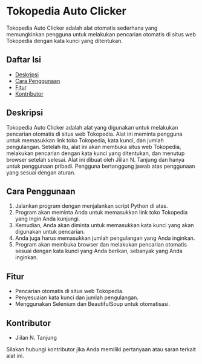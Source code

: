 # Tokopedia Auto Clicker

Tokopedia Auto Clicker adalah alat otomatis sederhana yang memungkinkan pengguna untuk melakukan pencarian otomatis di situs web Tokopedia dengan kata kunci yang ditentukan.

## Daftar Isi

- [Deskripsi](#deskripsi)
- [Cara Penggunaan](#cara-penggunaan)
- [Fitur](#fitur)
- [Kontributor](#kontributor)

## Deskripsi

Tokopedia Auto Clicker adalah alat yang digunakan untuk melakukan pencarian otomatis di situs web Tokopedia. Alat ini meminta pengguna untuk memasukkan link toko Tokopedia, kata kunci, dan jumlah pengulangan. Setelah itu, alat ini akan membuka situs web Tokopedia, melakukan pencarian dengan kata kunci yang ditentukan, dan menutup browser setelah selesai. Alat ini dibuat oleh Jiilan N. Tanjung dan hanya untuk penggunaan pribadi. Pengguna bertanggung jawab atas penggunaan yang sesuai dengan aturan.

## Cara Penggunaan

1. Jalankan program dengan menjalankan script Python di atas.
2. Program akan meminta Anda untuk memasukkan link toko Tokopedia yang ingin Anda kunjungi.
3. Kemudian, Anda akan diminta untuk memasukkan kata kunci yang akan digunakan untuk pencarian.
4. Anda juga harus memasukkan jumlah pengulangan yang Anda inginkan.
5. Program akan membuka browser dan melakukan pencarian otomatis sesuai dengan kata kunci yang Anda berikan, sebanyak yang Anda inginkan.

## Fitur

- Pencarian otomatis di situs web Tokopedia.
- Penyesuaian kata kunci dan jumlah pengulangan.
- Menggunakan Selenium dan BeautifulSoup untuk otomatisasi.

## Kontributor

- Jiilan N. Tanjung

Silakan hubungi kontributor jika Anda memiliki pertanyaan atau saran terkait alat ini.
